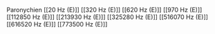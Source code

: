 Paronychien
[[20 Hz (E)]]
[[320 Hz (E)]]
[[620 Hz (E)]]
[[970 Hz (E)]]
[[112850 Hz (E)]]
[[213930 Hz (E)]]
[[325280 Hz (E)]]
[[516070 Hz (E)]]
[[616520 Hz (E)]]
[[773500 Hz (E)]]